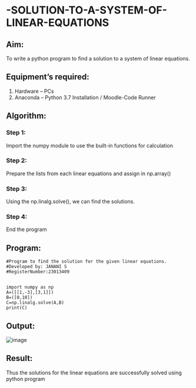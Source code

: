 # -SOLUTION-TO-A-SYSTEM-OF-LINEAR-EQUATIONS
## Aim:
To write a python program to find a solution to a system of linear equations.
## Equipment’s required:
1. 	Hardware – PCs
2. 	Anaconda – Python 3.7 Installation / Moodle-Code Runner
## Algorithm:
### Step 1: 
Import the numpy module to use the built-in functions for calculation
### Step 2: 
Prepare the lists from each linear equations and assign in np.array()
### Step 3: 
Using the np.linalg.solve(), we can find the solutions.
### Step 4: 
End the program
## Program:
```
#Program to find the solution for the given linear equations.
#Developed by: JANANI S
#RegisterNumber:23013409
   
   
import numpy as np
A=([[1,-3],[3,1]])
B=([0,10])
C=np.linalg.solve(A,B)
print(C)
```
## Output:
![image](https://github.com/SJananisenthilkumar/-SOLUTION-TO-A-SYSTEM-OF-LINEAR-EQUATIONS/assets/144871139/b4eb25a1-7932-4974-8ac5-ede230d438a0)

## Result: 
Thus the solutions for the linear equations are successfully solved using python program

